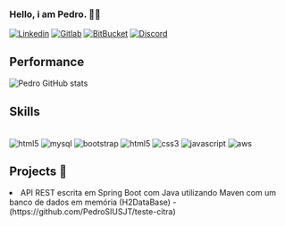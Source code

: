 ### Hello, i am Pedro. 🧑‍💻

[![Linkedin](https://img.shields.io/badge/LinkedIn-0077B5?style=for-the-badge&logo=linkedin&logoColor=white)](https://www.linkedin.com/in/pedro-henrique-flor-da-silva-68a04a16b/)
[![Gitlab](https://img.shields.io/badge/GitLab-330F63?style=for-the-badge&logo=gitlab&logoColor=whitee)](https://www.linkedin.com/in/pedro-henrique-flor-da-silva-68a04a16b/)
[![BitBucket](https://img.shields.io/badge/Bitbucket-330F63?style=for-the-badge&logo=bitbucket&logoColor=white)](https://www.linkedin.com/in/pedro-henrique-flor-da-silva-68a04a16b/)
[![Discord](https://img.shields.io/badge/Discord-7289DA?style=for-the-badge&logo=discord&logoColor=white)](https://www.linkedin.com/in/pedro-henrique-flor-da-silva-68a04a16b/)

## Performance
![Pedro GitHub stats](https://github-readme-stats.vercel.app/api?username=PedroSIUSJT&show_icons=true&theme=highcontrast)

## Skills
<div style= "display: inline_block"><br/>
    <img align="center" alt="html5" src="https://img.shields.io/badge/Java-ED8B00?style=for-the-badge&logo=java&logoColor=white" />
    <img align="center" alt="mysql" src=https://img.shields.io/badge/MySQL-00000F?style=for-the-badge&logo=mysql&logoColor=white />
    <img align="center" alt="bootstrap" src="https://img.shields.io/badge/Bootstrap-563D7C?style=for-the-badge&logo=bootstrap&logoColor=white" />
    <img align="center" alt="html5" src="https://img.shields.io/badge/HTML5-E34F26?style=for-the-badge&logo=html5&logoColor=white " />
    <img align="center" alt="css3" src="https://img.shields.io/badge/CSS3-1572B6?style=for-the-badge&logo=css3&logoColor=white" />
    <img align="center" alt="javascript" src="https://img.shields.io/badge/JavaScript-F7DF1E?style=for-the-badge&logo=javascript&logoColor=black" />
    <img align="center" alt="aws" src="https://img.shields.io/badge/Amazon_AWS-232F3E?style=for-the-badge&logo=amazon-aws&logoColor=white" />
</div>

## Projects 📁
<li>API REST escrita em Spring Boot com Java utilizando Maven com um banco de dados em memória (H2DataBase) - (https://github.com/PedroSIUSJT/teste-citra)</li>



